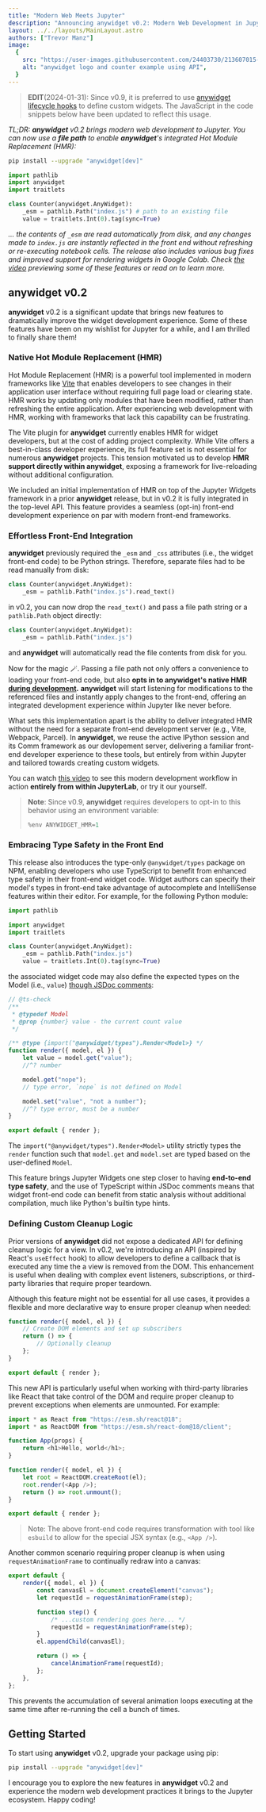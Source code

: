 ```yaml
---
title: "Modern Web Meets Jupyter"
description: "Announcing anywidget v0.2: Modern Web Development in Jupyter"
layout: ../../layouts/MainLayout.astro
authors: ["Trevor Manz"]
image:
  {
    src: "https://user-images.githubusercontent.com/24403730/213607015-e3fb38f9-5e75-439b-95c9-99e1fde11955.png",
    alt: "anywidget logo and counter example using API",
  }
---
```


> **EDIT**(2024-01-31): Since v0.9, it is preferred to use
> <a href="/blog/a-year-with-anywidget#introducing-widget-lifecycle-hooks">anywidget
> lifecycle hooks</a> to define custom widgets. The JavaScript in the code
> snippets below have been updated to reflect this usage.

_TL;DR: **anywidget** v0.2 brings modern web development to Jupyter. You can now
use a **file path** to enable **anywidget**'s integrated Hot Module Replacement
(HMR):_

```sh
pip install --upgrade "anywidget[dev]"
```

```python
import pathlib
import anywidget
import traitlets

class Counter(anywidget.AnyWidget):
    _esm = pathlib.Path("index.js") # path to an existing file
    value = traitlets.Int(0).tag(sync=True)
```

_... the contents of `_esm` are read automatically from disk, and any changes
made to `index.js` are instantly reflected in the front end without refreshing
or re-executing notebook cells. The release also includes various bug fixes and
improved support for rendering widgets in Google Colab. Check
[the video](https://www.youtube.com/watch?v=600PU6E4Srw) previewing some of
these features or read on to learn more._

## anywidget v0.2

**anywidget** v0.2 is a significant update that brings new features to
dramatically improve the widget development experience. Some of these features
have been on my wishlist for Jupyter for a while, and I am thrilled to finally
share them!

### Native Hot Module Replacement (HMR)

Hot Module Replacement (HMR) is a powerful tool implemented in modern frameworks
like [Vite](https://vitejs.dev/) that enables developers to see changes in their
application user interface without requiring full page load or clearing state.
HMR works by updating only modules that have been modified, rather than
refreshing the entire application. After experiencing web development with HMR,
working with frameworks that lack this capability can be frustrating.

The Vite plugin for **anywidget** currently enables HMR for widget developers,
but at the cost of adding project complexity. While Vite offers a best-in-class
developer experience, its full feature set is not essential for numerous
**anywidget** projects. This tension motivated us to develop **HMR support
directly within anywidget**, exposing a framework for live-reloading without
additional configuration.

We included an initial implementation of HMR on top of the Jupyter Widgets
framework in a prior **anywidget** release, but in v0.2 it is fully integrated
in the top-level API. This feature provides a seamless (opt-in) front-end
development experience on par with modern front-end frameworks.

### Effortless Front-End Integration

**anywidget** previously required the `_esm` and `_css` attributes (i.e., the
widget front-end code) to be Python strings. Therefore, separate files had to be
read manually from disk:

```python
class Counter(anywidget.AnyWidget):
    _esm = pathlib.Path("index.js").read_text()
```

in v0.2, you can now drop the `read_text()` and pass a file path string or a
`pathlib.Path` object directly:

```python
class Counter(anywidget.AnyWidget):
    _esm = pathlib.Path("index.js")
```

and **anywidget** will automatically read the file contents from disk for you.

Now for the magic 🪄. Passing a file path not only offers a convenience to
loading your front-end code, but also **opts in to anywidget's native HMR
<u>during development</u>.** **anywidget** will start listening for
modifications to the referenced files and instantly apply changes to the
front-end, offering an integrated development experience within Jupyter like
never before.

What sets this implementation apart is the ability to deliver integrated HMR
without the need for a separate front-end development server (e.g., Vite,
Webpack, Parcel). In **anywidget**, we reuse the active IPython session and its
Comm framework as our devlopement server, delivering a familiar front-end
developer experience to these tools, but entirely from within Jupyter and
tailored towards creating custom widgets.

You can watch [this video](https://www.youtube.com/watch?v=600PU6E4Srw) to see
this modern development workflow in action **entirely from within JupyterLab**,
or try it our yourself.

> **Note**: Since v0.9, **anywidget** requires developers to opt-in to this
> behavior using an environment variable:
>
> ```py
> %env ANYWIDGET_HMR=1
> ```

### Embracing Type Safety in the Front End

This release also introduces the type-only `@anywidget/types` package on NPM,
enabling developers who use TypeScript to benefit from enhanced type safety in
their front-end widget code. Widget authors can specify their model's types in
front-end take advantage of autocomplete and IntelliSense features within their
editor. For example, for the following Python module:

```python
import pathlib

import anywidget
import traitlets

class Counter(anywidget.AnyWidget):
    _esm = pathlib.Path("index.js")
    value = traitlets.Int(0).tag(sync=True)
```

the associated widget code may also define the expected types on the Model
(i.e., `value`)
[though JSDoc comments](https://www.typescriptlang.org/docs/handbook/jsdoc-supported-types.html):

```javascript
// @ts-check
/**
 * @typedef Model
 * @prop {number} value - the current count value
 */

/** @type {import("@anywidget/types").Render<Model>} */
function render({ model, el }) {
	let value = model.get("value");
	//^? number

	model.get("nope");
	// type error, `nope` is not defined on Model

	model.set("value", "not a number");
	//^? type error, must be a number
}

export default { render };
```

The `import("@anywidget/types").Render<Model>` utility strictly types the
`render` function such that `model.get` and `model.set` are typed based on the
user-defined `Model`.

This feature brings Jupyter Widgets one step closer to having **end-to-end type
safety**, and the use of TypeScript within JSDoc comments means that widget
front-end code can benefit from static analysis without additional compilation,
much like Python's builtin type hints.

### Defining Custom Cleanup Logic

Prior versions of **anywidget** did not expose a dedicated API for defining
cleanup logic for a view. In v0.2, we're introducing an API (inspired by React's
`useEffect` hook) to allow developers to define a callback that is executed any
time the a view is removed from the DOM. This enhancement is useful when dealing
with complex event listeners, subscriptions, or third-party libraries that
require proper teardown.

Although this feature might not be essential for all use cases, it provides a
flexible and more declarative way to ensure proper cleanup when needed:

```javascript
function render({ model, el }) {
	// Create DOM elements and set up subscribers
	return () => {
		// Optionally cleanup
	};
}

export default { render };
```

This new API is particularly useful when working with third-party libraries like
React that take control of the DOM and require proper cleanup to prevent
exceptions when elements are unmounted. For example:

```javascript
import * as React from "https://esm.sh/react@18";
import * as ReactDOM from "https://esm.sh/react-dom@18/client";

function App(props) {
	return <h1>Hello, world</h1>;
}

function render({ model, el }) {
	let root = ReactDOM.createRoot(el);
	root.render(<App />);
	return () => root.unmount();
}

export default { render };
```

> Note: The above front-end code requires transformation with tool like
> `esbuild` to allow for the special JSX syntax (e.g., `<App />`).

Another common scenario requiring proper cleanup is when using
`requestAnimationFrame` to continually redraw into a canvas:

```javascript
export default {
	render({ model, el }) {
		const canvasEl = document.createElement("canvas");
		let requestId = requestAnimationFrame(step);

		function step() {
			/* ...custom rendering goes here... */
			requestId = requestAnimationFrame(step);
		}
		el.appendChild(canvasEl);

		return () => {
			cancelAnimationFrame(requestId);
		};
	},
};
```

This prevents the accumulation of several animation loops executing at the same
time after re-running the cell a bunch of times.

## Getting Started

To start using **anywidget** v0.2, upgrade your package using pip:

```sh
pip install --upgrade "anywidget[dev]"
```

I encourage you to explore the new features in **anywidget** v0.2 and experience
the modern web development practices it brings to the Jupyter ecosystem. Happy
coding!
